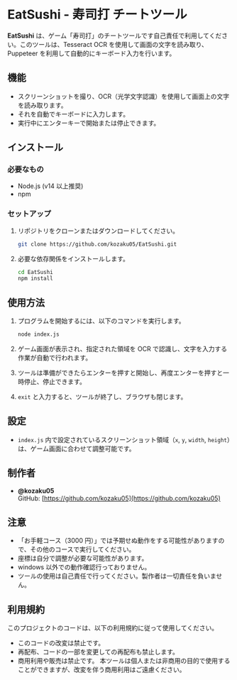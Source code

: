 # EatSushi - 寿司打 チートツール

**EatSushi** は、ゲーム「寿司打」のチートツールです自己責任で利用してください。このツールは、Tesseract OCR を使用して画面の文字を読み取り、Puppeteer を利用して自動的にキーボード入力を行います。

## 機能

- スクリーンショットを撮り、OCR（光学文字認識）を使用して画面上の文字を読み取ります。
- それを自動でキーボードに入力します。
- 実行中にエンターキーで開始または停止できます。

## インストール

### 必要なもの

- Node.js (v14 以上推奨)
- npm

### セットアップ

1. リポジトリをクローンまたはダウンロードしてください。

   ```bash
   git clone https://github.com/kozaku05/EatSushi.git
   ```

2. 必要な依存関係をインストールします。

   ```bash
   cd EatSushi
   npm install
   ```

## 使用方法

1. プログラムを開始するには、以下のコマンドを実行します。

   ```bash
   node index.js
   ```

2. ゲーム画面が表示され、指定された領域を OCR で認識し、文字を入力する作業が自動で行われます。

3. ツールは準備ができたらエンターを押すと開始し、再度エンターを押すと一時停止、停止できます。

4. `exit` と入力すると、ツールが終了し、ブラウザも閉じます。

## 設定

- `index.js` 内で設定されているスクリーンショット領域（`x`, `y`, `width`, `height`）は、ゲーム画面に合わせて調整可能です。

## 制作者

- **@kozaku05**  
  GitHub: [https://github.com/kozaku05](https://github.com/kozaku05)

## 注意

- 「お手軽コース（3000 円）」では予期せぬ動作をする可能性がありますので、その他のコースで実行してください。
- 座標は自分で調整が必要な可能性があります。
- windows 以外での動作確認行っておりません。
- ツールの使用は自己責任で行ってください。製作者は一切責任を負いません。

## 利用規約

このプロジェクトのコードは、以下の利用規約に従って使用してください。

- このコードの改変は禁止です。
- 再配布、コードの一部を変更しての再配布も禁止します。
- 商用利用や販売は禁止です。
  本ツールは個人または非商用の目的で使用することができますが、改変を伴う商用利用はご遠慮ください。
